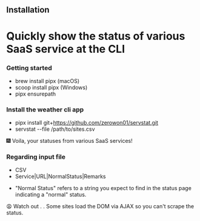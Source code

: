 ## Installation
# Quickly show the status of various SaaS service at the CLI

### Getting started
- brew install pipx (macOS)
- scoop install pipx (Windows)
- pipx ensurepath


### Install the weather cli app
- pipx install git+https://github.com/zerowon01/servstat.git
- servstat --file /path/to/sites.csv
 
:fireworks: Voila, your statuses from various SaaS services!

### Regarding input file
- CSV
- Service|URL|NormalStatus|Remarks
 * "Normal Status" refers to a string you expect to find in the status page indicating a "normal" status.
 
:weary: Watch out . .
Some sites load the DOM via AJAX so you can't scrape the status.